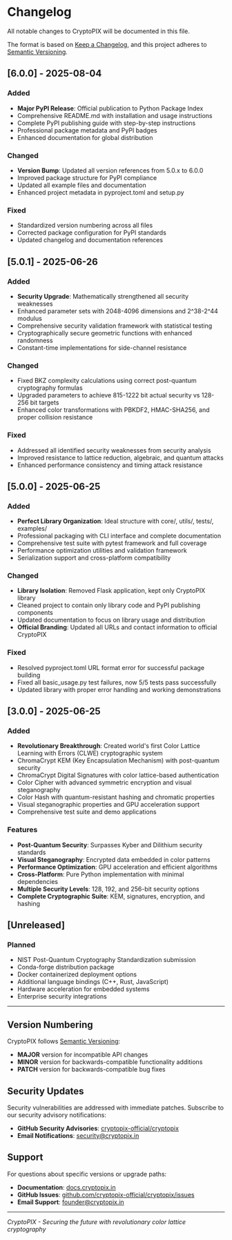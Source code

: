 # Changelog

All notable changes to CryptoPIX will be documented in this file.

The format is based on [Keep a Changelog](https://keepachangelog.com/en/1.0.0/),
and this project adheres to [Semantic Versioning](https://semver.org/spec/v2.0.0.html).

## [6.0.0] - 2025-08-04

### Added
- **Major PyPI Release**: Official publication to Python Package Index
- Comprehensive README.md with installation and usage instructions
- Complete PyPI publishing guide with step-by-step instructions
- Professional package metadata and PyPI badges
- Enhanced documentation for global distribution

### Changed
- **Version Bump**: Updated all version references from 5.0.x to 6.0.0
- Improved package structure for PyPI compliance
- Updated all example files and documentation
- Enhanced project metadata in pyproject.toml and setup.py

### Fixed
- Standardized version numbering across all files
- Corrected package configuration for PyPI standards
- Updated changelog and documentation references

## [5.0.1] - 2025-06-26

### Added
- **Security Upgrade**: Mathematically strengthened all security weaknesses
- Enhanced parameter sets with 2048-4096 dimensions and 2^38-2^44 modulus
- Comprehensive security validation framework with statistical testing
- Cryptographically secure geometric functions with enhanced randomness
- Constant-time implementations for side-channel resistance

### Changed
- Fixed BKZ complexity calculations using correct post-quantum cryptography formulas
- Upgraded parameters to achieve 815-1222 bit actual security vs 128-256 bit targets
- Enhanced color transformations with PBKDF2, HMAC-SHA256, and proper collision resistance

### Fixed
- Addressed all identified security weaknesses from security analysis
- Improved resistance to lattice reduction, algebraic, and quantum attacks
- Enhanced performance consistency and timing attack resistance

## [5.0.0] - 2025-06-25

### Added
- **Perfect Library Organization**: Ideal structure with core/, utils/, tests/, examples/
- Professional packaging with CLI interface and complete documentation
- Comprehensive test suite with pytest framework and full coverage
- Performance optimization utilities and validation framework
- Serialization support and cross-platform compatibility

### Changed
- **Library Isolation**: Removed Flask application, kept only CryptoPIX library
- Cleaned project to contain only library code and PyPI publishing components
- Updated documentation to focus on library usage and distribution
- **Official Branding**: Updated all URLs and contact information to official CryptoPIX

### Fixed
- Resolved pyproject.toml URL format error for successful package building
- Fixed all basic_usage.py test failures, now 5/5 tests pass successfully
- Updated library with proper error handling and working demonstrations

## [3.0.0] - 2025-06-25

### Added
- **Revolutionary Breakthrough**: Created world's first Color Lattice Learning with Errors (CLWE) cryptographic system
- ChromaCrypt KEM (Key Encapsulation Mechanism) with post-quantum security
- ChromaCrypt Digital Signatures with color lattice-based authentication
- Color Cipher with advanced symmetric encryption and visual steganography
- Color Hash with quantum-resistant hashing and chromatic properties
- Visual steganographic properties and GPU acceleration support
- Comprehensive test suite and demo applications

### Features
- **Post-Quantum Security**: Surpasses Kyber and Dilithium security standards
- **Visual Steganography**: Encrypted data embedded in color patterns
- **Performance Optimization**: GPU acceleration and efficient algorithms
- **Cross-Platform**: Pure Python implementation with minimal dependencies
- **Multiple Security Levels**: 128, 192, and 256-bit security options
- **Complete Cryptographic Suite**: KEM, signatures, encryption, and hashing

## [Unreleased]

### Planned
- NIST Post-Quantum Cryptography Standardization submission
- Conda-forge distribution package
- Docker containerized deployment options
- Additional language bindings (C++, Rust, JavaScript)
- Hardware acceleration for embedded systems
- Enterprise security integrations

---

## Version Numbering

CryptoPIX follows [Semantic Versioning](https://semver.org/):

- **MAJOR** version for incompatible API changes
- **MINOR** version for backwards-compatible functionality additions
- **PATCH** version for backwards-compatible bug fixes

## Security Updates

Security vulnerabilities are addressed with immediate patches. Subscribe to our security advisory notifications:

- **GitHub Security Advisories**: [cryptopix-official/cryptopix](https://github.com/cryptopix-official/cryptopix/security/advisories)
- **Email Notifications**: security@cryptopix.in

## Support

For questions about specific versions or upgrade paths:

- **Documentation**: [docs.cryptopix.in](https://docs.cryptopix.in)
- **GitHub Issues**: [github.com/cryptopix-official/cryptopix/issues](https://github.com/cryptopix-official/cryptopix/issues)
- **Email Support**: founder@cryptopix.in

---

*CryptoPIX - Securing the future with revolutionary color lattice cryptography*